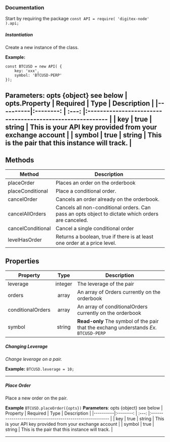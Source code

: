 ### Documentation

Start by requiring the package
`const API = require( 'digitex-node' ).api;`

##### Instantiation
Create a new instance of the class.

**Example:** 
```
const BTCUSD = new API( { 
    key: 'xxx', 
    symbol: 'BTCUSD-PERP' 
});
```

**Parameters**: opts {object} see below
| opts.Property | Required  | Type  |                         Description                  |
|----------|:--------: | :---: |:--------------------------------------------------------- |
| key      | true      | string | This is your API key provided from your exchange account |
| symbol   | true      | string | This is the pair that this instance will track.          |
---
## Methods

|       Method      | Description                                                                                       |
|-------------------|---------------------------------------------------------------------------------------------------|
|     placeOrder    | Places an order on the orderbook                                                                  |
| placeConditional  | Place a conditional order.                                                                        |
|    cancelOrder    | Cancels an order already on the orderbook.                                                        |
| cancelAllOrders   | Cancels all non-conditional orders. Can pass an opts object to dictate which orders are canceled. |
| cancelConditional | Cancel a single conditional order                                                                 |
| levelHasOrder     | Returns a boolean, true if there is at least one order at a price level.                          |

## Properties

|       Property    |Type    | Description                                                                               |
|-------------------|:------:|-------------------------------------------------------------------------------------------|
|     leverage      | integer|  The leverage of the pair                                                                 |
| orders            | array  |   An array of Orders currently on the orderbook                                           |
| conditionalOrders | array  |  An array of conditionalOrders currently on the orderbook                                 |
| symbol            | string |  **Read-only** The symbol of the pair that the exchang understands  *Ex.* ``BTCUSD-PERP`` |



##### Changing Leverage
    
*Change leverage on a pair.*

**Example:** `BTCUSD.leverage = 10;`

---

##### Place Order
Place a new order on the pair.

**Example** `BTCUSD.placeOrder({opts})`
**Parameters**: opts {object} see below
| Property | Required  | Type  |                         Description                       |
|----------|:--------: | :---: |:--------------------------------------------------------- |
| key      | true      | string | This is your API key provided from your exchange account |
| symbol   | true      | string | This is the pair that this instance will track.          |

---
